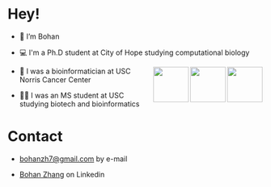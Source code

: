 # Hey! 

-  👋 I’m Bohan

-  💻 I'm a Ph.D student at City of Hope studying computational biology

<img align='right' src="https://media.giphy.com/media/FVyGT0XIOArLzcPPLN/giphy.gif" width="70">

<img align='right' src="https://media.giphy.com/media/qEsxekoplHbEdjJ5Ec/giphy.gif" width="70">

<img align='right' src="https://media.giphy.com/media/cwjOB4JKx78hu3ANgo/giphy.gif" width="70">

-  🏥 I was a bioinformatician at USC Norris Cancer Center

-  👨‍🎓 I was an MS student at USC studying biotech and bioinformatics

# Contact

- bohanzh7@gmail.com by e-mail

- [Bohan Zhang](https://www.linkedin.com/in/bohan-zhang-a99137217/) on Linkedin 
